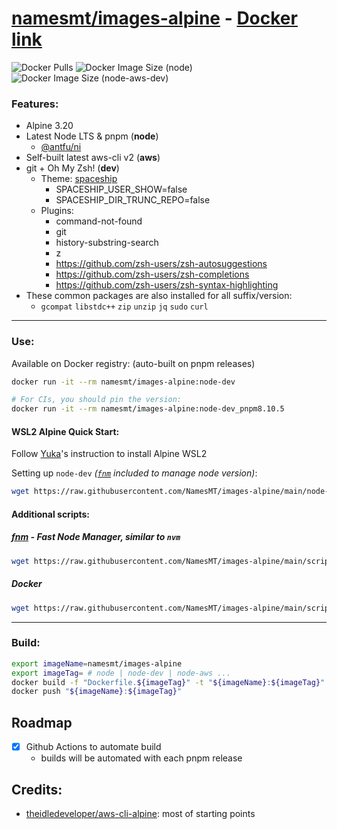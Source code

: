 # [namesmt/images-alpine](https://github.com/NamesMT/images-alpine) - [Docker link](https://hub.docker.com/repository/docker/namesmt/images-alpine/general)
![Docker Pulls](https://img.shields.io/docker/pulls/namesmt/images-alpine)
![Docker Image Size (node)](https://img.shields.io/docker/image-size/namesmt/images-alpine/node?label=image%20size%3Anode)
![Docker Image Size (node-aws-dev)](https://img.shields.io/docker/image-size/namesmt/images-alpine/node-aws-dev?label=image%20size%3Anode-aws-dev)

### Features:
- Alpine 3.20
- Latest Node LTS & pnpm (**node**)
  - [@antfu/ni](https://github.com/antfu/ni)
- Self-built latest aws-cli v2 (**aws**)
- git + Oh My Zsh! (**dev**)
  - Theme: [spaceship](https://spaceship-prompt.sh/)
    - SPACESHIP_USER_SHOW=false
    - SPACESHIP_DIR_TRUNC_REPO=false
  - Plugins:
    - command-not-found
    - git
    - history-substring-search
    - z
    - https://github.com/zsh-users/zsh-autosuggestions
    - https://github.com/zsh-users/zsh-completions
    - https://github.com/zsh-users/zsh-syntax-highlighting
- These common packages are also installed for all suffix/version:
  - `gcompat` `libstdc++` `zip` `unzip` `jq` `sudo` `curl`

---

### Use:
Available on Docker registry: (auto-built on pnpm releases)
```sh
docker run -it --rm namesmt/images-alpine:node-dev

# For CIs, you should pin the version: 
docker run -it --rm namesmt/images-alpine:node-dev_pnpm8.10.5
```

#### WSL2 Alpine Quick Start:
Follow [Yuka](https://github.com/yuk7/AlpineWSL)'s instruction to install Alpine WSL2

Setting up `node-dev` *([`fnm`](https://github.com/Schniz/fnm) included to manage node version)*:
```sh
wget https://raw.githubusercontent.com/NamesMT/images-alpine/main/node-dev.sh -O- | bash
```

#### Additional scripts:
##### [fnm](https://github.com/Schniz/fnm) - Fast Node Manager, similar to `nvm`
```sh
wget https://raw.githubusercontent.com/NamesMT/images-alpine/main/scripts/install-fnm.sh -O- | sh
```
##### Docker
```sh
wget https://raw.githubusercontent.com/NamesMT/images-alpine/main/scripts/install-docker.sh -O- | sh
```

---

### Build:
```sh
export imageName=namesmt/images-alpine
export imageTag= # node | node-dev | node-aws ...
docker build -f "Dockerfile.${imageTag}" -t "${imageName}:${imageTag}" "."
docker push "${imageName}:${imageTag}"
```

## Roadmap
- [x] Github Actions to automate build
  - builds will be automated with each pnpm release

## Credits:
- [theidledeveloper/aws-cli-alpine](https://github.com/theidledeveloper/aws-cli-alpine): most of starting points
